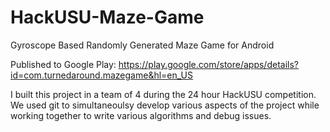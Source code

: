 # HackUSU-Maze-Game
Gyroscope Based Randomly Generated Maze Game for Android

Published to Google Play: https://play.google.com/store/apps/details?id=com.turnedaround.mazegame&hl=en_US

I built this project in a team of 4 during the 24 hour HackUSU competition. We used git to simultaneoulsy develop various aspects of the project while working together to write various algorithms and debug issues.
